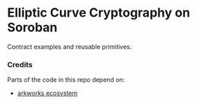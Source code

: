 # Elliptic Curve Cryptography on Soroban

Contract examples and reusable primitives.

### Credits
Parts of the code in this repo depend on:
- [arkworks ecosystem](https://arkworks.rs/)
